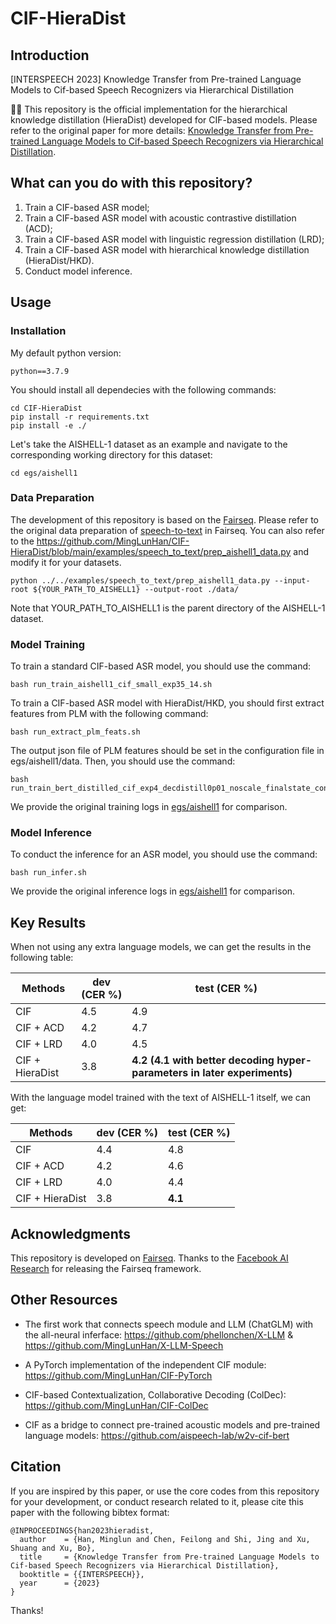 # CIF-HieraDist

## Introduction
[INTERSPEECH 2023] Knowledge Transfer from Pre-trained Language Models to Cif-based Speech Recognizers via Hierarchical Distillation 

🚀🚀 This repository is the official implementation for the hierarchical knowledge distillation (HieraDist) developed for CIF-based models. Please refer to the original paper for more details: [Knowledge Transfer from Pre-trained Language Models to Cif-based Speech Recognizers via Hierarchical Distillation](https://arxiv.org/abs/2301.13003). 

## What can you do with this repository?

1. Train a CIF-based ASR model; 
2. Train a CIF-based ASR model with acoustic contrastive distillation (ACD);
3. Train a CIF-based ASR model with linguistic regression distillation (LRD);
4. Train a CIF-based ASR model with hierarchical knowledge distillation (HieraDist/HKD).
5. Conduct model inference.  

## Usage

### Installation

My default python version:
```
python==3.7.9
```

You should install all dependecies with the following commands:
```
cd CIF-HieraDist
pip install -r requirements.txt
pip install -e ./
```

Let's take the AISHELL-1 dataset as an example and navigate to the corresponding working directory for this dataset:
```
cd egs/aishell1
```

### Data Preparation

The development of this repository is based on the [Fairseq](https://github.com/facebookresearch/fairseq). Please refer to the original data preparation of [speech-to-text](https://github.com/facebookresearch/fairseq/tree/main/examples/speech_to_text) in Fairseq. You can also refer to the https://github.com/MingLunHan/CIF-HieraDist/blob/main/examples/speech_to_text/prep_aishell1_data.py and modify it for your datasets.

```
python ../../examples/speech_to_text/prep_aishell1_data.py --input-root ${YOUR_PATH_TO_AISHELL1} --output-root ./data/
```

Note that YOUR_PATH_TO_AISHELL1 is the parent directory of the AISHELL-1 dataset. 

### Model Training

To train a standard CIF-based ASR model, you should use the command:
```
bash run_train_aishell1_cif_small_exp35_14.sh
```

To train a CIF-based ASR model with HieraDist/HKD, you should first extract features from PLM with the following command:
```
bash run_extract_plm_feats.sh
```
The output json file of PLM features should be set in the configuration file in egs/aishell1/data. Then, you should use the command:
```
bash run_train_bert_distilled_cif_exp4_decdistill0p01_noscale_finalstate_contrastiveloss1p0_conttemp0p02_rmvrpt_neg700.sh
```

We provide the original training logs in [egs/aishell1](https://github.com/MingLunHan/CIF-HieraDist/tree/main/egs/aishell1) for comparison. 

### Model Inference

To conduct the inference for an ASR model, you should use the command:
```
bash run_infer.sh
```

We provide the original inference logs in [egs/aishell1](https://github.com/MingLunHan/CIF-HieraDist/tree/main/egs/aishell1) for comparison. 

## Key Results

When not using any extra language models, we can get the results in the following table:

| Methods | dev (CER \%) | test (CER \%) |
| --- | --- | --- |
| CIF | 4.5 | 4.9 |
| CIF + ACD | 4.2 | 4.7 |
| CIF + LRD | 4.0 | 4.5 |
| CIF + HieraDist | 3.8 | **4.2 (4.1 with better decoding hyper-parameters in later experiments)** |

With the language model trained with the text of AISHELL-1 itself, we can get:

| Methods | dev (CER \%) | test (CER \%) |
| --- | --- | --- |
| CIF | 4.4 | 4.8 |
| CIF + ACD | 4.2 | 4.6 |
| CIF + LRD | 4.0 | 4.4 |
| CIF + HieraDist | 3.8 | **4.1** |

## Acknowledgments

This repository is developed on [Fairseq](https://github.com/facebookresearch/fairseq). Thanks to the [Facebook AI Research](https://ai.facebook.com/) for releasing the Fairseq framework.

## Other Resources

- The first work that connects speech module and LLM (ChatGLM) with the all-neural inferface: https://github.com/phellonchen/X-LLM & https://github.com/MingLunHan/X-LLM-Speech

- A PyTorch implementation of the independent CIF module: https://github.com/MingLunHan/CIF-PyTorch

- CIF-based Contextualization, Collaborative Decoding (ColDec): https://github.com/MingLunHan/CIF-ColDec

- CIF as a bridge to connect pre-trained acoustic models and pre-trained language models: https://github.com/aispeech-lab/w2v-cif-bert

## Citation

If you are inspired by this paper, or use the core codes from this repository for your development, or conduct research related to it, please cite this paper with the following bibtex format:

```
@INPROCEEDINGS{han2023hieradist,
  author    = {Han, Minglun and Chen, Feilong and Shi, Jing and Xu, Shuang and Xu, Bo},
  title     = {Knowledge Transfer from Pre-trained Language Models to Cif-based Speech Recognizers via Hierarchical Distillation},
  booktitle = {{INTERSPEECH}},
  year      = {2023}
}
```

Thanks!
